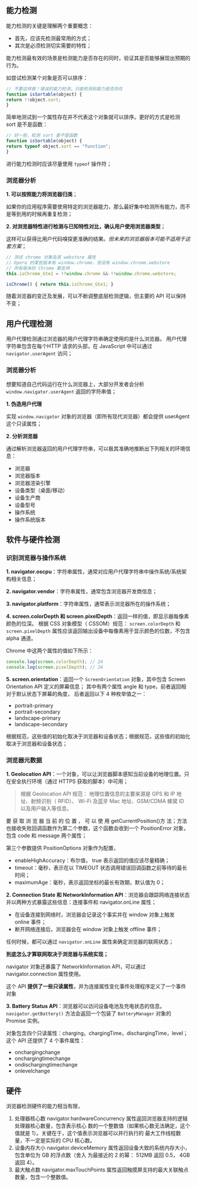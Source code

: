 ## 能力检测
能力检测的关键是理解两个重要概念：
+ 首先，应该先检测最常用的方式；
+ 其次是必须检测切实需要的特性；

能力检测最有效的场景是检测能力是否存在的同时，验证其是否能够展现出预期的行为。

如尝试检测某个对象是否可以排序：
```javascript
// 不要这样做！错误的能力检测，只能检测到能力是否存在
function isSortable(object) {
return !!object.sort;
}
```

简单地测试到一个属性存在并不代表这个对象就可以排序。更好的方式是检测 sort 是不是函数：
```javascript
// 好一些，检测 sort 是不是函数
function isSortable(object) {
return typeof object.sort == "function";
}
```

进行能力检测时应该尽量使用 `typeof` 操作符；

### 浏览器分析

**1. 可以按照能力将浏览器归类**；

如果你的应用程序需要使用特定的浏览器能力，那么最好集中检测所有能力，而不是等到用的时候再重复检测；

**2. 对浏览器特性进行检测与已知特性对比，确认用户使用浏览器类型**；

这样可以获得比用户代码嗅探更准确的结果。*但未来的浏览器版本可能不适用于这套方案*；
```javascript
// 测试 chrome 对象及其 webstore 属性
// Opera 的某些版本有 window.chrome，但没有 window.chrome.webstore
// 所有版本的 Chrome 都支持
this.isChrome_Gte1 = !!window.chrome && !!window.chrome.webstore;

isChrome() { return this.isChrome_Gte1; }
```

随着浏览器的变迁及发展，可以不断调整底层检测逻辑，但主要的 API 可以保持不变；

## 用户代理检测
用户代理检测通过浏览器的用户代理字符串确定使用的是什么浏览器。
用户代理字符串包含在每个HTTP 请求的头部，在 JavaScript 中可以通过 `navigator.userAgent` 访问；

### 浏览器分析
想要知道自己代码运行在什么浏览器上，大部分开发者会分析 `window.navigator.userAgent` 返回的字符串值；

**1. 伪造用户代理**

实现 `window.navigator` 对象的浏览器（即所有现代浏览器）都会提供 userAgent 这个只读属性；

**2. 分析浏览器**

通过解析浏览器返回的用户代理字符串，可以极其准确地推断出下列相关的环境信息：
+ 浏览器
+ 浏览器版本
+ 浏览器渲染引擎
+ 设备类型（桌面/移动）
+ 设备生产商
+ 设备型号
+ 操作系统
+ 操作系统版本


## 软件与硬件检测

### 识别浏览器与操作系统

**1. navigator.oscpu**：字符串属性，通常对应用户代理字符串中操作系统/系统架构相关信息；

**2. navigator.vendor**：字符串属性，通常包含浏览器开发商信息；

**3. navigator.platform**：字符串属性，通常表示浏览器所在的操作系统；

**4. screen.colorDepth 和 screen.pixelDepth**：返回一样的值，即显示器每像素颜色的位深。
根据 CSS 对象模型（ CSSOM）规范：
`screen.colorDepth` 和 `screen.pixelDepth` 属性应该返回输出设备中每像素用于显示颜色的位数，不包含 alpha 通道。

Chrome 中这两个属性的值如下所示：
```javascript
console.log(screen.colorDepth); // 24
console.log(screen.pixelDepth); // 24
```
**5. screen.orientation**：返回一个 `ScreenOrientation` 对象，其中包含 Screen Orientation API 定义的屏幕信息；
其中有两个属性 angle 和 type，前者返回相对于默认状态下屏幕的角度，
后者返回以下 4 种枚举值之一：
+ portrait-primary
+ portrait-secondary
+ landscape-primary
+ landscape-secondary


根据规范，这些值的初始化取决于浏览器和设备状态；根据规范，这些值的初始化取决于浏览器和设备状态；

### 浏览器元数据

**1. Geolocation API**：一个对象，可以让浏览器脚本感知当前设备的地理位置。只在安全执行环境（通过 HTTPS 获取的脚本）中可用；
> 根据 Geolocation API 规范：
> 地理位置信息的主要来源是 GPS 和 IP 地址、射频识别（ RFID）、 Wi-Fi 及蓝牙 Mac 地址、GSM/CDMA 蜂窝 ID 以及用户输入等信息。

要 获 取 浏 览 器 当 前 的 位 置 ， 可 以 使 用 getCurrentPosition()方 法；方法也接收失败回调函数作为第二个参数，这个函数会收到一个 PositionError 对象，包含 code 和 message 两个属性；

第三个参数提供 PositionOptions 对象作为配置，
+ enableHighAccuracy：布尔值， true 表示返回的值应该尽量精确；
+ timeout：毫秒，表示在以 TIMEOUT 状态调用错误回调函数之前等待的最长时间；
+ maximumAge：毫秒，表示返回坐标的最长有效期，默认值为 0；

**2. Connection State 和 NetworkInformation API**：浏览器会跟踪网络连接状态并以两种方式暴露这些信息：连接事件和 navigator.onLine 属性；
+ 在设备连接到网络时，浏览器会记录这个事实并在 window 对象上触发 online 事件；
+ 断开网络连接后，浏览器会在 window 对象上触发 offline 事件；


任何时候，都可以通过 `navigator.onLine` 属性来确定浏览器的联网状态；

**到底怎么才算联网取决于浏览器与系统实现；**

navigator 对象还暴露了 NetworkInformation API，可以通过 navigator.connection 属性使用。

这个 API **提供了一些只读属性**，并为连接属性变化事件处理程序定义了一个事件对象

**3. Battery Status API**：浏览器可以访问设备电池及充电状态的信息。 `navigator.getBattery()` 方法会返回一个包装了 `BatteryManager` 对象的 Promise 实例。

对象包含四个只读属性：charging，chargingTime，dischargingTime，level；
这个 API 还提供了 4 个事件属性：
+ onchargingchange
+ onchargingtimechange
+ ondischargingtimechange
+ onlevelchange

## 硬件
浏览器检测硬件的能力相当有限，
1. 处理器核心数 navigator.hardwareConcurrency 属性返回浏览器支持的逻辑处理器核心数量，包含表示核心
数的一个整数值（如果核心数无法确定，这个值就是 1）。关键在于，这个值表示浏览器可以并行执行的
最大工作线程数量，不一定是实际的 CPU 核心数。
2. 设备内存大小
navigator.deviceMemory 属性返回设备大致的系统内存大小，包含单位为 GB 的浮点数（舍入
为最接近的 2 的幂： 512MB 返回 0.5， 4GB 返回 4）。
3. 最大触点数
navigator.maxTouchPoints 属性返回触摸屏支持的最大关联触点数量，包含一个整数值。